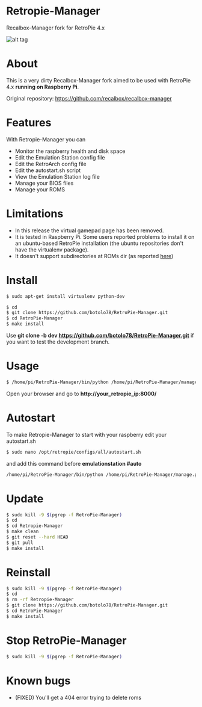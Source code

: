 # Retropie-Manager
Recalbox-Manager fork for RetroPie 4.x

![alt tag](https://github.com/botolo78/RetroPie-Manager/blob/retropie/screenshot.png)

# About

This is a very dirty Recalbox-Manager fork aimed to be used with RetroPie 4.x **running on Raspberry Pi**.

Original repository: https://github.com/recalbox/recalbox-manager

# Features
With Retropie-Manager you can
- Monitor the raspberry health and disk space
- Edit the Emulation Station config file
- Edit the RetroArch config file
- Edit the autostart.sh script
- View the Emulation Station log file
- Manage your BIOS files
- Manage your ROMS

# Limitations

- In this release the virtual gamepad page has been removed.
- It is tested in Raspberry Pi. Some users reported problems to install it on an ubuntu-based RetroPie installation (the ubuntu repositories don't have the virtualenv package).
- It doesn't support subdirectories at ROMs dir (as reported [here](https://github.com/botolo78/RetroPie-Manager/issues/9))


# Install
```sh
$ sudo apt-get install virtualenv python-dev
```

```sh
$ cd
$ git clone https://github.com/botolo78/RetroPie-Manager.git
$ cd RetroPie-Manager
$ make install
```

Use **git clone -b dev https://github.com/botolo78/RetroPie-Manager.git** if you want to test the development branch.


# Usage

```sh
$ /home/pi/RetroPie-Manager/bin/python /home/pi/RetroPie-Manager/manage.py runserver 0.0.0.0:8000 --settings=project.settings_production --noreload
```
Open your browser and go to **http://your_retropie_ip:8000/**

# Autostart
To make Retropie-Manager to start with your raspberry edit your autostart.sh

```sh
$ sudo nano /opt/retropie/configs/all/autostart.sh
```
and add this command before **emulationstation #auto**

```sh
/home/pi/RetroPie-Manager/bin/python /home/pi/RetroPie-Manager/manage.py runserver 0.0.0.0:8000 --settings=project.settings_production --noreload > /dev/null 2>&1 &
```

# Update
```sh
$ sudo kill -9 $(pgrep -f RetroPie-Manager)
$ cd 
$ cd Retropie-Manager
$ make clean
$ git reset --hard HEAD
$ git pull
$ make install
```

# Reinstall
```sh
$ sudo kill -9 $(pgrep -f RetroPie-Manager)
$ cd 
$ rm -rf Retropie-Manager
$ git clone https://github.com/botolo78/RetroPie-Manager.git
$ cd RetroPie-Manager
$ make install
```
# Stop RetroPie-Manager

```sh
$ sudo kill -9 $(pgrep -f RetroPie-Manager)
```

# Known bugs

- (FIXED) You'll get a 404 error trying to delete roms
